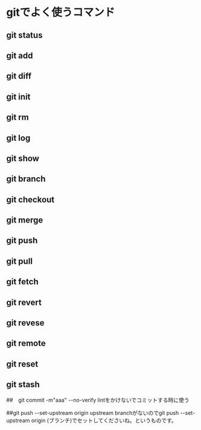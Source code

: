 

# gitでよく使うコマンド

## git status  

## git add

## git diff

## git init

## git rm

## git log

## git show

## git branch

## git checkout

## git merge

## git push

## git pull

## git fetch

## git revert

## git revese

## git remote

## git reset

## git stash

##　git commit -m"aaa" --no-verify
lintをかけないでコミットする時に使う


##git push --set-upstream origin 
upstream branchがないのでgit push --set-upstream origin (ブランチ)でセットしてくださいね。というものです。


